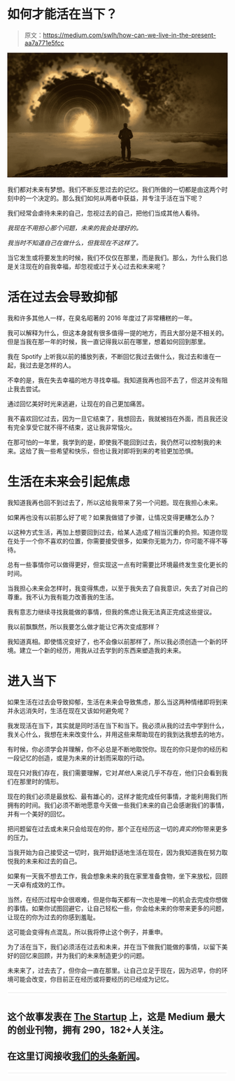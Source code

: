 # 如何才能活在当下？

> 原文：<https://medium.com/swlh/how-can-we-live-in-the-present-aa7a771e5fcc>

![](img/a20f3e2806416deccff00755fed47208.png)

我们都对未来有梦想。我们不断反思过去的记忆。我们所做的一切都是由这两个时刻中的一个决定的。那么我们如何从两者中获益，并专注于活在当下呢？

我们经常会虐待未来的自己，忽视过去的自己，把他们当成其他人看待。

*我现在不用担心那个问题，未来的我会处理好的。*

*我当时不知道自己在做什么，但我现在不这样了。*

当它发生或将要发生的时候，我们不仅仅在那里，而是我们。那么，为什么我们总是关注现在的自我幸福，却忽视或过于关心过去和未来呢？

# 活在过去会导致抑郁

我和许多其他人一样，在臭名昭著的 2016 年度过了非常糟糕的一年。

我可以解释为什么，但这本身就有很多值得一提的地方，而且大部分是不相关的。但是当我在那一年的时候，我一直记得我以前在哪里，想着如何回到那里。

我在 Spotify 上听我以前的播放列表，不断回忆我过去做什么，我过去和谁在一起，我过去是怎样的人。

不幸的是，我在失去幸福的地方寻找幸福。我知道我再也回不去了，但这并没有阻止我去尝试。

通过回忆美好时光来逃避，让现在的自己更加痛苦。

我不喜欢回忆过去，因为一旦它结束了，我想回去，我就被挡在外面，而且我还没有完全享受它就不得不结束，这让我非常恼火。

在那可怕的一年里，我学到的是，即使我不能回到过去，我仍然可以控制我的未来。这给了我一些希望和快乐，但也让我对即将到来的考验更加恐惧。

# 生活在未来会引起焦虑

我知道我再也回不到过去了，所以这给我带来了另一个问题。现在我担心未来。

如果再也没有以前那么好了呢？如果我做错了步骤，让情况变得更糟怎么办？

以这种方式生活，再加上想要回到过去，给某人造成了相当沉重的负担。知道你现在处于一个你不喜欢的位置，你需要接受很多，如果你无能为力，你可能不得不等待。

总有一些事情你可以做得更好，但实现这一点有时需要比环境最终发生变化更长的时间。

当我担心未来会怎样时，我变得焦虑，以至于我失去了自我意识，失去了对自己的尊重。我不认为我有能力改善我的生活。

我有意志力继续寻找我能做的事情，但我的焦虑让我无法真正完成这些提议。

我以前飘飘然，所以我要怎么做才能让它再次变成那样？

我知道真相。即使情况变好了，也不会像以前那样了，所以我必须创造一个新的环境。建立一个新的经历，用我从过去学到的东西来塑造我的未来。

# 进入当下

如果生活在过去会导致抑郁，生活在未来会导致焦虑，那么当这两种情绪即将到来并永远消失时，生活在现在又该如何避免呢？

我发现活在当下，其实就是同时活在当下和当下。我必须从我的过去中学到什么，我关心什么，我想在未来改变什么，并用这些来帮助现在的我到达我想去的地方。

有时候，你必须学会并理解，你不必总是不断地取悦你。现在的你只是你的经历和一段记忆的创造，或是为未来的计划而采取的行动。

现在只对我们存在，我们需要理解，它对*其他*人来说几乎不存在，他们只会看到我们在那里时的情形。

现在的我们必须是最放松、最有雄心的，这样才能完成任何事情，才能利用我们所拥有的时间。我们必须不断地愿意今天做一些我们未来的自己会感谢我们的事情，并有一个美好的回忆。

把问题留在过去或未来只会给现在的你，那个正在经历这一切的*真实的*你带来更多的压力。

当我开始为自己接受这一切时，我开始舒适地生活在现在，因为我知道我在努力取悦我的未来和过去的自己。

如果有一天我不想去工作，我会想象未来的我在家里准备食物，坐下来放松，回顾一天卓有成效的工作。

当然，在经历过程中会很艰难，但是你每天都有一次也是唯一的机会去完成你想做的事情。如果你试图回避它，让自己轻松一些，你会给未来的你带来更多的问题，让现在的你为过去的你感到羞耻。

这可能会变得有点混乱，所以我将停止这个例子，并重申。

为了活在当下，我们必须活在过去和未来，并在当下做我们能做的事情，以留下美好的回忆来回顾，并为我们的未来制造更少的问题。

未来来了，过去去了，但你会一直在那里。让自己立足于现在，因为迟早，你的环境可能会改变，你目前正在经历或将要经历的已经成为记忆。

![](img/731acf26f5d44fdc58d99a6388fe935d.png)

## 这个故事发表在 [The Startup](https://medium.com/swlh) 上，这是 Medium 最大的创业刊物，拥有 290，182+人关注。

## 在这里订阅接收[我们的头条新闻](http://growthsupply.com/the-startup-newsletter/)。

![](img/731acf26f5d44fdc58d99a6388fe935d.png)
